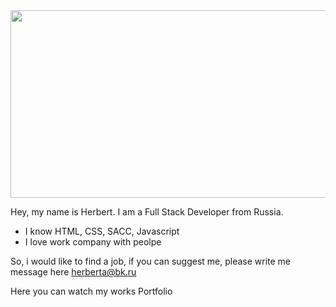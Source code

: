 <div align="center">
  <img src="https://media.giphy.com/media/dWesBcTLavkZuG35MI/giphy.gif" width="600" height="300"/>
</div>
<p>Hey, my name is Herbert. I am a Full Stack Developer from Russia.</p>
<ul>
  <li>I know HTML, CSS, SACC, Javascript</li>
  <li>I love work company with peolpe</li>
</ul>
<p>So, i would like to find a job, if you can suggest me, please write me message here <a href='https://e.mail.ru/inbox/?back=1'>herberta@bk.ru</a></p>
<p>Here you can watch my works <a href='http://a911436o.beget.tech/'></a>Portfolio</p>


